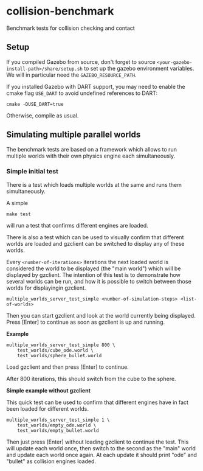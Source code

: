 # collision-benchmark

Benchmark tests for collision checking and contact

## Setup

If you compiled Gazebo from source, don't forget to source ``<your-gazebo-install-path>/share/setup.sh`` to set up the 
gazebo environment variables. We will in particular need the ``GAZEBO_RESOURCE_PATH``.

If you installed Gazebo with DART support, you may need to enable the cmake flag ``USE_DART`` to avoid
undefined references to DART:

``cmake -DUSE_DART=true``

Otherwise, compile as usual.

## Simulating multiple parallel worlds

The benchmark tests are based on a framework which allows to run multiple worlds
with their own physics engine each simultaneously.

### Simple initial test

There is a test which loads multiple worlds at the same and runs them simultaneously.

A simple

``make test``

will run a test that confirms different engines are loaded.

There is also a test which can be used to visually confirm that different worlds are loaded
and gzclient can be switched to display any of these worlds.

Every ``<number-of-iterations>`` iterations the next loaded world is considered
the world to be displayed (the "main world") which will be displayed by gzclient. The intention
of this test is to demonstrate how several worlds can be run, and how it is possible to switch
between those worlds for displayingin gzclient.

``multiple_worlds_server_test_simple <number-of-simulation-steps> <list-of-worlds>``

Then you can start gzclient and look at the world currently being displayed. Press [Enter] to continue
as soon as gzclient is up and running.

**Example**

```
multiple_worlds_server_test_simple 800 \
    test_worlds/cube_ode.world \
    test_worlds/sphere_bullet.world
```
Load gzclient and then press [Enter] to continue.

After 800 iterations, this should switch from the cube to the sphere.

**Simple example without gzclient**

This quick test can be used to confirm that different engines have in fact
been loaded for different worlds.

```
multiple_worlds_server_test_simple 1 \
    test_worlds/empty_ode.world \
    test_worlds/empty_bullet.world
```

Then just press [Enter] without loading gzclient to continue the test.
This will update each world once, then switch to the second as the "main" world
and update each world once again. At each update it should print "ode" and "bullet" as collision engines loaded.


